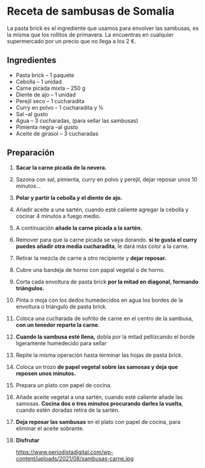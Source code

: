 # Receta de sambusas de Somalia
La pasta brick es el ingrediente que usamos para envolver las sambusas, es la misma que los rollitos de primavera. La encuentras en cualquier supermercado por un precio que no llega a los 2 €.
## Ingredientes
- Pasta brick – 1 paquete
- Cebolla – 1 unidad
- Carne picada mixta – 250 g
- Diente de ajo – 1 unidad
- Perejil seco – 1 cucharadita
- Curry en polvo – 1 cucharadita y ½
- Sal –al gusto
- Agua – 3 cucharadas, (para sellar las sambusas)
- Pimienta negra –al gusto
- Aceite de girasol – 3 cucharadas
## Preparación
1. **Sacar la carne picada de la nevera.**
 
2. Sazona con sal, pimienta, curry en polvo y perejil, dejar reposar unos 10 minutos...

3. **Pelar y partir la cebolla y el diente de ajo.**

4. Añadir aceite a una sartén, cuando esté caliente agregar la cebolla y cocinar 4 minutos a fuego medio.

5. A continuación **añade la carne picada a la sartén.**

6. Remover para que la carne picada se vaya dorando. **si te gusta el curry puedes añadir otra media cucharadita**, le dará más color a la carne.

7. Retirar la mezcla de carne a otro recipiente y **dejar reposar.**

8. Cubre una bandeja de horno con papal vegetal o de horno.

9. Corta cada envoltura de pasta brick  **por la mitad en diagonal, formando  triángulos.**

10. Pinta o moja con los dedos humedecidos en agua los bordes de la envoltura o triángulo de pasta brick.

11. Coloca una cucharada de sofrito de carne en el centro de la sambusa, **con un tenedor reparte la carne.**

12. **Cuando la sambusa esté llena,** dobla por la mitad pellizcando el borde ligeramente humedecido para sellar

13. Repite la misma operación hasta terminar las hojas de pasta brick.

14. Coloca un trozo **de papel vegetal sobre las samosas y deja que reposen unos minutos.**

15. Prepara un plato con papel de cocina.

16. Añade aceite vegetal a una sartén, cuando esté caliente añade las samosas. **Cocina dos o tres minutos procurando darles la vuelta**, cuando estén doradas retira de la sartén.

17. **Deja reposar las sambusas** en el plato con papel de cocina, para eliminar el aceite sobrante.
    
18. **Disfrutar**

    https://www.periodistadigital.com/wp-content/uploads/2021/08/sambusas-carne.jpg
